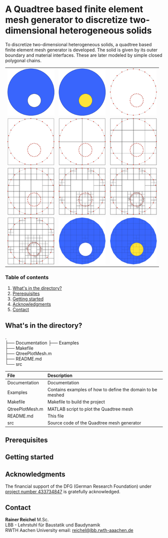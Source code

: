 
# A Quadtree based finite element mesh generator to discretize two-dimensional heterogeneous solids

To discretize two-dimensional heterogeneous solids, a quadtree based finite
element mesh generator is developed. The solid is given by its outer boundary
and material interfaces. These are later modeled by simple closed polygonal
chains. 

| | | |
| :---: | :---: | :---: |
| <img src="./Images/Homogen.png" alt=" " width="150px"/> | <img src="./Images/Heterogen.png" alt=" " width="150px"/>  | <img src="./Images/QtreeBSP_0.png" alt=" " width="150px"/> |
| <img src="./Images/QtreeBSP_1.png" alt=" " width="150px"/> | <img src="./Images/QtreeBSP_2.png" alt=" " width="150px"/> | <img src="./Images/QtreeBSP_3.png" alt=" " width="150px"/> |
| <img src="./Images/QtreeBSP_4.png" alt=" " width="150px"/> | <img src="./Images/QtreeBSP_5.png" alt=" " width="150px"/> | <img src="./Images/QtreeBSP_6.png" alt=" " width="150px"/> |
| <img src="./Images/QtreeBSP_7.png" alt=" " width="150px"/> | <img src="./Images/QtreeBSP_8.png" alt=" " width="150px"/> | <img src="./Images/QtreeBSP_9.png" alt=" " width="150px"/> |


### Table of contents  

1. [What's in the directory? ](#whats-in-the-directory)
2. [Prerequisites ](#prerequisites)
3. [Getting started ](#getting-started)  
4. [Acknowledgments](#acknowledgments)
5. [Contact](#contact)

## What's in the directory? <a name="whats-in-the-directory"></a>

.  
├── Documentation
├── Examples  
├── Makefile  
├── QtreePlotMesh.m  
├── README.md  
└── src  

| File            | Description |
| :-------------- | :---- |
| Documentation | Documentation |
| Examples            | Contains examples of how to define the domain to be meshed |
| Makefile            | Makefile to build the project |
| QtreePlotMesh.m     | MATLAB script to plot the Quadtree mesh |
| README.md           | This file |
| src                 | Source code of the Quadtree mesh generator|

## Prerequisites <a name="prerequisites"></a>

## Getting started <a name="getting-started"></a>


## Acknowledgments <a name="acknowledgments"></a>

The financial support of the DFG (German Research Foundation) under 
[project number 433734847](https://gepris.dfg.de/gepris/projekt/433734847?language=en)
is gratefully acknowledged.

## Contact <a name="contact"></a>  


**Rainer Reichel** M.Sc.  
LBB - Lehrstuhl für Baustatik und Baudynamik  
RWTH Aachen University 
email: <reichel@lbb.rwth-aaachen.de>


